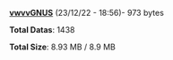 [**vwvvGNUS**](/data/vwvvGNUS.txt) (23/12/22 - 18:56)- 973 bytes

**Total Datas**: 1438

**Total Size**: 8.93 MB / 8.9 MB